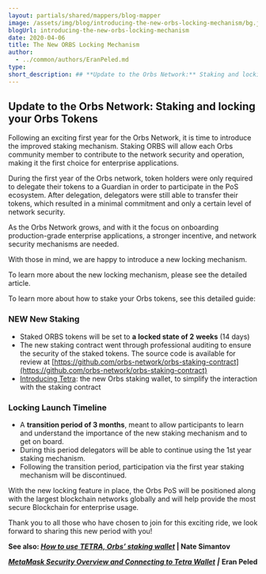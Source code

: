 ```yaml
---
layout: partials/shared/mappers/blog-mapper
image: /assets/img/blog/introducing-the-new-orbs-locking-mechanism/bg.jpg
blogUrl: introducing-the-new-orbs-locking-mechanism
date: 2020-04-06
title: The New ORBS Locking Mechanism
author:
  - ../common/authors/EranPeled.md
type:
short_description: ## **Update to the Orbs Network:** Staking and locking your Orbs Tokens
---
```


## **Update to the Orbs Network:** Staking and locking your Orbs Tokens

Following an exciting first year for the Orbs Network, it is time to introduce the improved staking mechanism. Staking ORBS will allow each Orbs community member to contribute to the network security and operation, making it the first choice for enterprise applications.

During the first year of the Orbs network, token holders were only required to delegate their tokens to a Guardian in order to participate in the PoS ecosystem. After delegation, delegators were still able to transfer their tokens, which resulted in a minimal commitment and only a certain level of network security.

As the Orbs Network grows, and with it the focus on onboarding production-grade enterprise applications, a stronger incentive, and network security mechanisms are needed.

With those in mind, we are happy to introduce a new locking mechanism.

To learn more about the new locking mechanism, please see the detailed article.

To learn more about how to stake your Orbs tokens, see this detailed guide:

### **NEW New Staking**

- Staked ORBS tokens will be set to **a** **locked state of 2** **weeks** (14 days)
- The new staking contract went through professional auditing to ensure the security of the staked tokens. The source code is available for review at [https://github.com/orbs-network/orbs-staking-contract](https://github.com/orbs-network/orbs-staking-contract)
- [Introducing Tetra](https://orbs-network.github.io/staking/): the new Orbs staking wallet, to simplify the interaction with the staking contract

### **Locking Launch Timeline**

- A **transition period of 3 months**, meant to allow participants to learn and understand the importance of the new staking mechanism and to get on board.
- During this period delegators will be able to continue using the 1st year staking mechanism.
- Following the transition period, participation via the first year staking mechanism will be discontinued.

With the new locking feature in place, the Orbs PoS will be positioned along with the largest blockchain networks globally and will help provide the most secure Blockchain for enterprise usage.

Thank you to all those who have chosen to join for this exciting ride, we look forward to sharing this new period with you!

**See also: [_How to use TETRA, Orbs’ staking wallet_](https://www.orbs.com/tetra-orbs-staking-wallet-tutorial/) | Nate Simantov**

[**_MetaMask Security Overview and Connecting to Tetra Wallet_**](https://www.orbs.com/metamask-security-overview-and-connecting-to-tetra-wallet/) **_|_** **Eran Peled**

